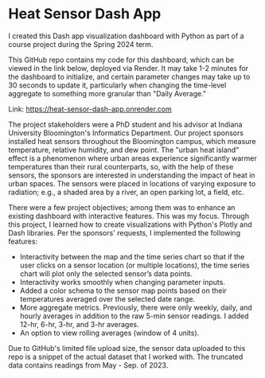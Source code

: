 # Heat Sensor Dash App

I created this Dash app visualization dashboard with Python as part of a course project during the Spring 2024 term.

This GitHub repo contains my code for this dashboard, which can be viewed in the link below, deployed via Render. It may take 1-2 minutes for the dashboard to initialize, and certain parameter changes may take up to 30 seconds to update it, particularly when changing the time-level aggregate to something more granular than "Daily Average."

Link: https://heat-sensor-dash-app.onrender.com

The project stakeholders were a PhD student and his advisor at Indiana University Bloomington's Informatics Department. Our project sponsors installed heat sensors throughout the Bloomington campus, which measure temperature, relative humidity, and dew point. The "urban heat island" effect is a phenomenon where urban areas experience significantly warmer temperatures than their rural counterparts, so, with the help of these sensors, the sponsors are interested in understanding the impact of heat in urban spaces. The sensors were placed in locations of varying exposure to radiation; e.g., a shaded area by a river, an open parking lot, a field, etc.

There were a few project objectives; among them was to enhance an existing dashboard with interactive features. This was my focus. Through this project, I learned how to create visualizations with Python's Plotly and Dash libraries. Per the sponsors' requests, I implemented the following features:

- Interactivity between the map and the time series chart so that if the user clicks on a sensor location (or multiple locations), the time series chart will plot only the selected sensor’s data points.
- Interactivity works smoothly when changing parameter inputs.
- Added a color schema to the sensor map points based on their temperatures averaged over the selected date range.
- More aggregate metrics. Previously, there were only weekly, daily, and hourly averages in addition to the raw 5-min sensor readings. I added 12-hr, 6-hr, 3-hr, and 3-hr averages.
- An option to view rolling averages (window of 4 units).

Due to GitHub's limited file upload size, the sensor data uploaded to this repo is a snippet of the actual dataset that I worked with. The truncated data contains readings from May - Sep. of 2023.
